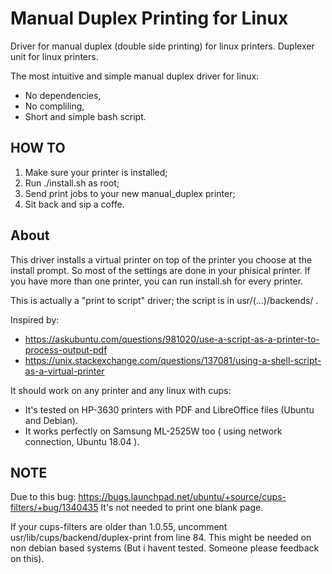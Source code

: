 # Manual Duplex Printing for Linux
Driver for manual duplex (double side printing) for linux printers. Duplexer unit for linux printers.

The most intuitive and simple manual duplex driver for linux:
- No dependencies,
- No compliling,
- Short and simple bash script.

## HOW TO
1. Make sure your printer is installed;
2. Run ./install.sh as root;
3. Send print jobs to your new manual_duplex printer;
4. Sit back and sip a coffe.


## About
This driver installs a virtual printer on top of the printer you choose at the install prompt.
So most of the settings are done in your phisical printer.
If you have more than one printer, you can run install.sh for every printer.

This is actually a "print to script" driver; the script is in usr/(...)/backends/ .

Inspired by:
- https://askubuntu.com/questions/981020/use-a-script-as-a-printer-to-process-output-pdf
- https://unix.stackexchange.com/questions/137081/using-a-shell-script-as-a-virtual-printer

It should work on any printer and any linux with cups:
- It's tested on HP-3630 printers with PDF and LibreOffice files (Ubuntu and Debian). 
- It works perfectly on Samsung ML-2525W too ( using network connection, Ubuntu 18.04 ).



## NOTE
Due to this bug:
https://bugs.launchpad.net/ubuntu/+source/cups-filters/+bug/1340435
 It's not needed to print one blank page.

If your cups-filters are older than 1.0.55, uncomment usr/lib/cups/backend/duplex-print from line 84.
This might be needed on non debian based systems (But i havent tested. Someone please feedback on this).
